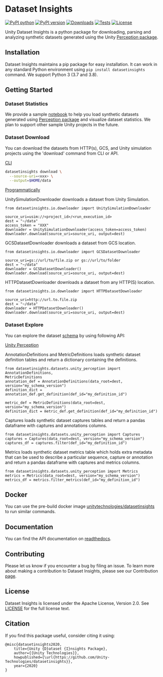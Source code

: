 # Dataset Insights

[![PyPI python](https://img.shields.io/pypi/pyversions/datasetinsights)](https://pypi.org/project/datasetinsights)
[![PyPI version](https://badge.fury.io/py/datasetinsights.svg)](https://pypi.org/project/datasetinsights)
[![Downloads](https://pepy.tech/badge/datasetinsights)](https://pepy.tech/project/datasetinsights)
[![Tests](https://github.com/Unity-Technologies/datasetinsights/actions/workflows/linting-and-unittests.yaml/badge.svg?branch=master&event=push)](https://github.com/Unity-Technologies/datasetinsights/actions/workflows/linting-and-unittests.yaml?query=branch%3Amaster+event%3Apush)
[![License](https://img.shields.io/badge/License-Apache%202.0-blue.svg)](LICENSE)

Unity Dataset Insights is a python package for downloading, parsing and analyzing synthetic datasets generated using the Unity [Perception package](https://github.com/Unity-Technologies/com.unity.perception).

## Installation

Dataset Insights maintains a pip package for easy installation. It can work in any standard Python environment using `pip install datasetinsights` command. We support Python 3 (3.7 and 3.8).

## Getting Started

### Dataset Statistics

We provide a sample [notebook](notebooks/Perception_Statistics.ipynb) to help you load synthetic datasets generated using [Perception package](https://github.com/Unity-Technologies/com.unity.perception) and visualize dataset statistics. We plan to support other sample Unity projects in the future.

### Dataset Download

You can download the datasets from HTTP(s), GCS, and Unity simulation projects using the 'download' command from CLI or API.

[CLI](https://datasetinsights.readthedocs.io/en/latest/datasetinsights.commands.html#datasetinsights-commands-download)

```bash
datasetinsights download \
  --source-uri=<xxx> \
  --output=$HOME/data
```
[Programmatically](https://datasetinsights.readthedocs.io/en/latest/datasetinsights.io.downloader.html#module-datasetinsights.io.downloader.gcs_downloader)

UnitySimulationDownloader downloads a dataset from Unity Simulation.

```python3
from datasetinsights.io.downloader import UnitySimulationDownloader

source_uri=usim://<project_id>/<run_execution_id>
dest = "~/data"
access_token = "XXX"
downloader = UnitySimulationDownloader(access_token=access_token)
downloader.download(source_uri=source_uri, output=dest)
```
GCSDatasetDownloader downloads a dataset from GCS location.
```python3
from datasetinsights.io.downloader import GCSDatasetDownloader

source_uri=gs://url/to/file.zip or gs://url/to/folder
dest = "~/data"
downloader = GCSDatasetDownloader()
downloader.download(source_uri=source_uri, output=dest)
```
HTTPDatasetDownloader downloads a dataset from any HTTP(S) location.
```python3
from datasetinsights.io.downloader import HTTPDatasetDownloader

source_uri=http://url.to.file.zip
dest = "~/data"
downloader = HTTPDatasetDownloader()
downloader.download(source_uri=source_uri, output=dest)
```
### Dataset Explore
You can explore the dataset [schema](https://datasetinsights.readthedocs.io/en/latest/Synthetic_Dataset_Schema.html#synthetic-dataset-schema) by using following API:

[Unity Perception](https://datasetinsights.readthedocs.io/en/latest/datasetinsights.datasets.unity_perception.html#datasetinsights-datasets-unity-perception)

AnnotationDefinitions and MetricDefinitions loads synthetic dataset definition tables and return a dictionary containing the definitions.

```python3
from datasetinsights.datasets.unity_perception import AnnotationDefinitions,
MetricDefinitions
annotation_def = AnnotationDefinitions(data_root=dest, version="my_schema_version")
definition_dict = annotation_def.get_definition(def_id="my_definition_id")

metric_def = MetricDefinitions(data_root=dest, version="my_schema_version")
definition_dict = metric_def.get_definition(def_id="my_definition_id")
```
Captures loads synthetic dataset captures tables and return a pandas dataframe with captures and annotations columns.

```python3
from datasetinsights.datasets.unity_perception import Captures
captures = Captures(data_root=dest, version="my_schema_version")
captures_df = captures.filter(def_id="my_definition_id")
```
Metrics loads synthetic dataset metrics table which holds extra metadata that can be used to describe a particular sequence, capture or annotation and return a pandas dataframe with captures and metrics columns.

```python3
from datasetinsights.datasets.unity_perception import Metrics
metrics = Metrics(data_root=dest, version="my_schema_version")
metrics_df = metrics.filter_metrics(def_id="my_definition_id")
```

## Docker

You can use the pre-build docker image [unitytechnologies/datasetinsights](https://hub.docker.com/r/unitytechnologies/datasetinsights) to run similar commands.

## Documentation

You can find the API documentation on [readthedocs](https://datasetinsights.readthedocs.io/en/latest/).

## Contributing

Please let us know if you encounter a bug by filing an issue. To learn more about making a contribution to Dataset Insights, please see our Contribution [page](CONTRIBUTING.md).

## License

Dataset Insights is licensed under the Apache License, Version 2.0. See [LICENSE](LICENCE) for the full license text.

## Citation
If you find this package useful, consider citing it using:
```
@misc{datasetinsights2020,
    title={Unity {D}ataset {I}nsights Package},
    author={{Unity Technologies}},
    howpublished={\url{https://github.com/Unity-Technologies/datasetinsights}},
    year={2020}
}
```

